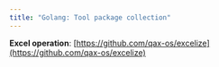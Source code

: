 ```yaml
---
title: "Golang: Tool package collection"
---
```


**Excel operation**: [https://github.com/qax-os/excelize](https://github.com/qax-os/excelize)
